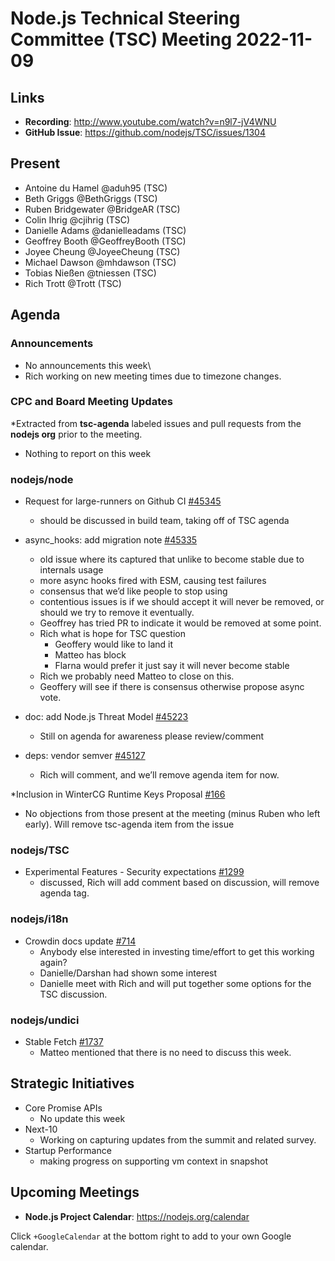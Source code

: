 # Node.js Technical Steering Committee (TSC) Meeting 2022-11-09

## Links

* **Recording**:  <http://www.youtube.com/watch?v=n9l7-jV4WNU>
* **GitHub Issue**: <https://github.com/nodejs/TSC/issues/1304>

## Present

* Antoine du Hamel @aduh95 (TSC)
* Beth Griggs @BethGriggs (TSC)
* Ruben Bridgewater @BridgeAR (TSC)
* Colin Ihrig @cjihrig (TSC)
* Danielle Adams @danielleadams (TSC)
* Geoffrey Booth @GeoffreyBooth (TSC)
* Joyee Cheung @JoyeeCheung (TSC)
* Michael Dawson @mhdawson (TSC)
* Tobias Nießen @tniessen (TSC)
* Rich Trott @Trott (TSC)

## Agenda

### Announcements

* No announcements this week\
* Rich working on new meeting times due to timezone changes.

### CPC and Board Meeting Updates

*Extracted from **tsc-agenda** labeled issues and pull requests from the **nodejs org** prior to the meeting.

* Nothing to report on this week

### nodejs/node

* Request for large-runners on Github CI [#45345](https://github.com/nodejs/node/issues/45345)
  * should be discussed in build team, taking off of TSC agenda

* async_hooks: add migration note [#45335](https://github.com/nodejs/node/pull/45335)
  * old issue where its captured that unlike to become stable due to internals usage
  * more async hooks fired with ESM, causing test failures
  * consensus that we’d like people to stop using
  * contentious issues is if we should accept it will never be removed, or should we try to remove
    it eventually.
  * Geoffrey has tried PR to indicate it would be removed at some point.
  * Rich what is hope for TSC question
    * Geoffery would like to land it
    * Matteo has block
    * Flarna would prefer it just say it will never become stable
  * Rich we probably need Matteo to close on this.
  * Geoffery will see if there is consensus otherwise propose async vote.

* doc: add Node.js Threat Model [#45223](https://github.com/nodejs/node/pull/45223)
  * Still on agenda for awareness please review/comment

* deps: vendor semver [#45127](https://github.com/nodejs/node/pull/45127)
  * Rich will comment, and we’ll remove agenda item for now.

*Inclusion in WinterCG Runtime Keys Proposal [#166](https://github.com/nodejs/tooling/issues/166)

* No objections from those present at the meeting (minus Ruben who left early).
  Will remove tsc-agenda item from the issue

### nodejs/TSC

* Experimental Features - Security expectations  [#1299](https://github.com/nodejs/TSC/issues/1299)
  * discussed, Rich will add comment based on discussion, will remove agenda tag.

### nodejs/i18n

* Crowdin docs update [#714](https://github.com/nodejs/i18n/issues/714)
  * Anybody else interested in investing time/effort to get this working again?
  * Danielle/Darshan had shown some interest
  * Danielle meet with Rich and will put together some options for the TSC
    discussion.

### nodejs/undici

* Stable Fetch [#1737](https://github.com/nodejs/undici/issues/1737)
  * Matteo mentioned that there is no need to discuss this week.

## Strategic Initiatives

* Core Promise APIs
  * No update this week
* Next-10
  * Working on capturing updates from the summit and related survey.
* Startup Performance
  * making progress on supporting vm context in snapshot

## Upcoming Meetings

* **Node.js Project Calendar**: <https://nodejs.org/calendar>

Click `+GoogleCalendar` at the bottom right to add to your own Google calendar.
